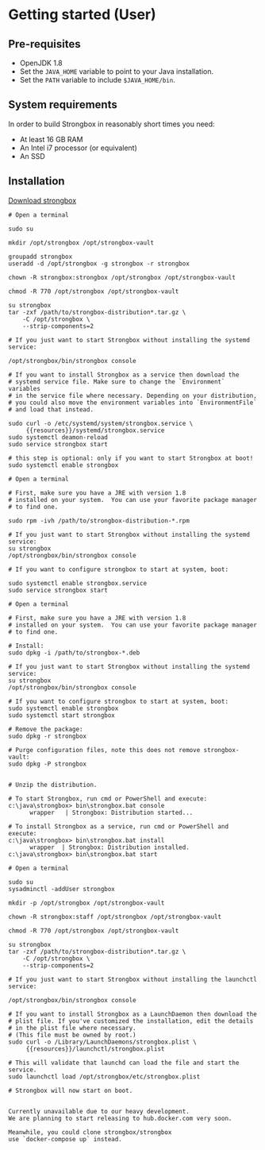 # Getting started (User)

## Pre-requisites

* OpenJDK 1.8
* Set the `JAVA_HOME` variable to point to your Java installation.
* Set the `PATH` variable to include `$JAVA_HOME/bin`.

## System requirements

In order to build Strongbox in reasonably short times you need:
* At least 16 GB RAM
* An Intel i7 processor (or equivalent)
* An SSD

## Installation

<a href="https://github.com/strongbox/strongbox/releases" target="_blank">Download strongbox</a>

```linuxtar linenums="1" tab="Linux (tar)"
# Open a terminal

sudo su

mkdir /opt/strongbox /opt/strongbox-vault

groupadd strongbox
useradd -d /opt/strongbox -g strongbox -r strongbox

chown -R strongbox:strongbox /opt/strongbox /opt/strongbox-vault

chmod -R 770 /opt/strongbox /opt/strongbox-vault

su strongbox
tar -zxf /path/to/strongbox-distribution*.tar.gz \
    -C /opt/strongbox \ 
    --strip-components=2

# If you just want to start Strongbox without installing the systemd service:

/opt/strongbox/bin/strongbox console

# If you want to install Strongbox as a service then download the 
# systemd service file. Make sure to change the `Environment` variables 
# in the service file where necessary. Depending on your distribution, 
# you could also move the environment variables into `EnvironmentFile` 
# and load that instead.

sudo curl -o /etc/systemd/system/strongbox.service \
     {{resources}}/systemd/strongbox.service 
sudo systemctl deamon-reload
sudo service strongbox start

# this step is optional: only if you want to start Strongbox at boot!
sudo systemctl enable strongbox
```

```linuxrpm linenums="1" tab="Linux (RPM)"
# Open a terminal

# First, make sure you have a JRE with version 1.8
# installed on your system.  You can use your favorite package manager
# to find one.

sudo rpm -ivh /path/to/strongbox-distribution-*.rpm

# If you just want to start Strongbox without installing the systemd service:
su strongbox
/opt/strongbox/bin/strongbox console

# If you want to configure strongbox to start at system, boot:

sudo systemctl enable strongbox.service
sudo service strongbox start

```


```linuxdeb linenums="1" tab="Linux (deb)"
# Open a terminal

# First, make sure you have a JRE with version 1.8
# installed on your system.  You can use your favorite package manager
# to find one.

# Install:
sudo dpkg -i /path/to/strongbox-*.deb

# If you just want to start Strongbox without installing the systemd service:
su strongbox
/opt/strongbox/bin/strongbox console

# If you want to configure strongbox to start at system, boot:
sudo systemctl enable strongbox
sudo systemctl start strongbox

# Remove the package:
sudo dpkg -r strongbox

# Purge configuration files, note this does not remove strongbox-vault:
sudo dpkg -P strongbox

```


```Windows linenums="1" tab=

# Unzip the distribution.

# To start Strongbox, run cmd or PowerShell and execute:
c:\java\strongbox> bin\strongbox.bat console
      wrapper   | Strongbox: Distribution started...

# To install Strongbox as a service, run cmd or PowerShell and execute:
c:\java\strongbox> bin\strongbox.bat install
      wrapper  | Strongbox: Distribution installed.
c:\java\strongbox> bin\strongbox.bat start

```

```MacOS linenums="1" tab=
# Open a terminal

sudo su
sysadminctl -addUser strongbox

mkdir -p /opt/strongbox /opt/strongbox-vault

chown -R strongbox:staff /opt/strongbox /opt/strongbox-vault

chmod -R 770 /opt/strongbox /opt/strongbox-vault

su strongbox
tar -zxf /path/to/strongbox-distribution*.tar.gz \
    -C /opt/strongbox \ 
    --strip-components=2

# If you just want to start Strongbox without installing the launchctl service:

/opt/strongbox/bin/strongbox console

# If you want to install Strongbox as a LaunchDaemon then download the 
# plist file. If you've customized the installation, edit the details
# in the plist file where necessary.
# (This file must be owned by root.)
sudo curl -o /Library/LaunchDaemons/strongbox.plist \
     {{resources}}/launchctl/strongbox.plist

# This will validate that launchd can load the file and start the service.
sudo launchctl load /opt/strongbox/etc/strongbox.plist

# Strongbox will now start on boot.

```

```Docker linenums="1" tab=

Currently unavailable due to our heavy development.
We are planning to start releasing to hub.docker.com very soon.

Meanwhile, you could clone strongbox/strongbox 
use `docker-compose up` instead.
```


